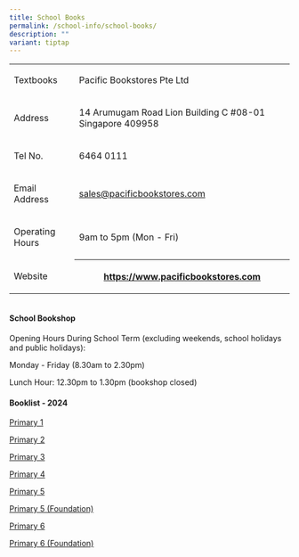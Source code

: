 ```yaml
---
title: School Books
permalink: /school-info/school-books/
description: ""
variant: tiptap
---
```

<table style="minWidth: 50px">
<colgroup>
<col>
<col>
</colgroup>
<tbody>
<tr>
<td rowspan="1" colspan="1">
<p>Textbooks&nbsp;</p>
</td>
<td rowspan="1" colspan="1">
<p>Pacific Bookstores Pte Ltd</p>
</td>
</tr>
<tr>
<td rowspan="1" colspan="1">
<p>Address</p>
</td>
<td rowspan="1" colspan="1">
<p>14 Arumugam Road Lion Building C #08-01 Singapore 409958</p>
</td>
</tr>
<tr>
<td rowspan="1" colspan="1">
<p>Tel No.</p>
</td>
<td rowspan="1" colspan="1">
<p>6464 0111</p>
</td>
</tr>
<tr>
<td rowspan="1" colspan="1">
<p>Email Address</p>
</td>
<td rowspan="1" colspan="1">
<p><a href="mailto:sales@pacificbookstores.com" rel="noopener noreferrer nofollow" target="_blank">sales@pacificbookstores.com</a>
</p>
</td>
</tr>
<tr>
<td rowspan="1" colspan="1">
<p>Operating Hours</p>
</td>
<td rowspan="1" colspan="1">
<p>9am to 5pm (Mon - Fri)</p>
</td>
</tr>
<tr>
<td rowspan="1" colspan="1">
<p>Website</p>
</td>
<th rowspan="1" colspan="1">
<p><a href="https://www.pacificbookstores.com/" rel="noopener" target="_blank">https://www.pacificbookstores.com</a>
</p>
</th>
</tr>
</tbody>
</table>
<table style="width: 0px">
<colgroup></colgroup>
<tbody>
<tr></tr>
</tbody>
</table>
<h4><strong>School Bookshop</strong></h4>
<p>Opening Hours During School Term (excluding weekends, school holidays
and public holidays):</p>
<p>Monday - Friday (8.30am to 2.30pm)</p>
<p>Lunch Hour: 12.30pm to 1.30pm (bookshop closed)</p>
<h4><strong>Booklist - 2024</strong></h4>
<p><a href="/files/Booklist 2024/P1__2025_.pdf" rel="noopener nofollow" target="_blank">Primary 1</a>
</p>
<p><a href="/files/Booklist/mmcs-p2.pdf" rel="noopener" target="_blank">Primary 2</a>
</p>
<p><a href="/files/Booklist/mmcs-p3.pdf" rel="noopener" target="_blank">Primary 3</a>
</p>
<p><a href="/files/Booklist/mmcs-p4.pdf" rel="noopener" target="_blank">Primary 4</a>
</p>
<p><a href="/files/Booklist/mmcs-p5.pdf" rel="noopener" target="_blank">Primary 5</a>
</p>
<p><a href="/files/Booklist/mmcs-p5fdn.pdf" rel="noopener" target="_blank">Primary 5 (Foundation)</a>
</p>
<p><a href="/files/Booklist/mmcs-p6.pdf" rel="noopener" target="_blank">Primary 6</a>
</p>
<p><a href="/files/Booklist/mmcs-p6fdn.pdf" rel="noopener" target="_blank">Primary 6 (Foundation)</a>
</p>